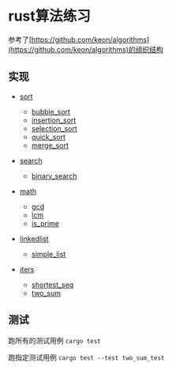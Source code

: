 # rust算法练习

参考了[https://github.com/keon/algorithms](https://github.com/keon/algorithms)的组织结构

## 实现

- [sort](src/sort/mod.rs)
    - [bubble_sort](src/sort/bubble_sort.rs)
    - [insertion_sort](src/sort/insertion_sort.rs)
    - [selection_sort](src/sort/selection_sort.rs)
    - [quick_sort](src/sort/quick_sort.rs)
    - [merge_sort](src/sort/merge_sort.rs)

- [search](src/search/mod.rs)
    - [binary_search](src/search/binary_search.rs)

- [math](src/math/mod.rs)
    - [gcd](src/math/gcd.rs)
    - [lcm](src/math/lcm.rs)
    - [is_prime](src/math/is_prime.rs)

- [linkedlist](src/linkedlist/mod.rs)
    - [simple_list](src/linkedlist/SimpleList.rs)

- [iters](src/iters/mod.rs)
    - [shortest_seq](src/iters/shortest_seq.rs)
    - [two_sum](src/iters/two_sum.rs)

## 测试
跑所有的测试用例 `cargo test`

跑指定测试用例 `cargo test --test two_sum_test`
